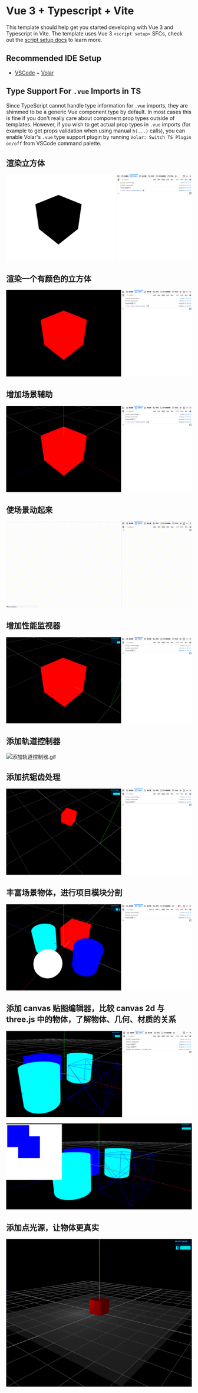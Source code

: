 # Vue 3 + Typescript + Vite

This template should help get you started developing with Vue 3 and Typescript in Vite. The template uses Vue 3 `<script setup>` SFCs, check out the [script setup docs](https://v3.vuejs.org/api/sfc-script-setup.html#sfc-script-setup) to learn more.

## Recommended IDE Setup

- [VSCode](https://code.visualstudio.com/) + [Volar](https://marketplace.visualstudio.com/items?itemName=johnsoncodehk.volar)

## Type Support For `.vue` Imports in TS

Since TypeScript cannot handle type information for `.vue` imports, they are shimmed to be a generic Vue component type by default. In most cases this is fine if you don't really care about component prop types outside of templates. However, if you wish to get actual prop types in `.vue` imports (for example to get props validation when using manual `h(...)` calls), you can enable Volar's `.vue` type support plugin by running `Volar: Switch TS Plugin on/off` from VSCode command palette.

## 渲染立方体

![立方体.png](./src/assets/img/立方体.png)

## 渲染一个有颜色的立方体

![一个有颜色的立方体.png](./src/assets/img/一个有颜色的立方体.png)

## 增加场景辅助

![增加场景辅助.png](./src/assets/img/增加场景辅助.png)

## 使场景动起来

![使场景动起来.gif](./src/assets/img/使场景动起来.gif)

## 增加性能监视器

![增加性能监视器.png](./src/assets/img/增加性能监视器.png)

## 添加轨道控制器

![添加轨道控制器.gif](./src/assets/img/添加轨道控制器.gif)

## 添加抗锯齿处理

![添加抗锯齿处理.png](./src/assets/img/添加抗锯齿处理.png)

## 丰富场景物体，进行项目模块分割

![丰富场景物体，进行项目模块分割.png](./src/assets/img/丰富场景物体进行项目模块分割.png)

## 添加 canvas 贴图编辑器，比较 canvas 2d 与 three.js 中的物体，了解物体、几何、材质的关系

![比较canvas2d与three.js中的物体1.png](./src/assets/img/比较canvas2d与three.js中的物体1.png)

![比较canvas2d与three.js中的物体2.png](./src/assets/img/比较canvas2d与three.js中的物体2.png)

## 添加点光源，让物体更真实

![添加点光源让物体更真实.png](./src/assets/img/添加点光源让物体更真实.png)

